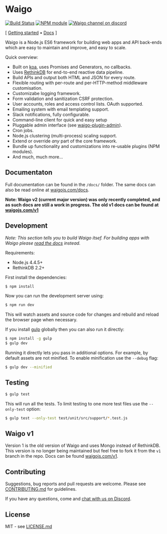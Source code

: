 # Waigo

[![Build Status](https://secure.travis-ci.org/waigo/waigo.png)](http://travis-ci.org/waigo/waigo)
[![NPM module](https://badge.fury.io/js/waigo.png)](https://npmjs.org/package/waigo)
[![Waigo channel on discord](https://img.shields.io/badge/discord-waigo-738bd7.svg?style=flat-square)](https://discord.gg/Jf3pGjf)

\[ [Getting started](https://waigojs.com/docs/) • [Docs](https://waigojs.com/docs/) \]


Waigo is a Node.js ES6 framework for building web apps and API back-ends which
are easy to maintain and improve, and easy to scale.

Quick overview:

 * Built on [koa](http://koajs.com/), uses Promises and Generators, no callbacks.
 * Uses [RethinkDB](http://rethinkdb.com) for end-to-end reactive data pipeline.
 * Build APIs and output both HTML and JSON for every route.
 * Flexible routing with per-route and per-HTTP-method middleware customisation.
 * Customizabe logging framework.
 * Form validation and sanitization CSRF protection.
 * User accounts, roles and access control lists. OAuth supported.
 * Emailing system with email templating support.
 * Slack notifications, fully configurable.
 * Command-line client for quick and easy setup
 * Pluggable admin interface (see [waigo-plugin-admin](https://github.com/waigo/admin)).
 * Cron jobs.
 * Node.js clustering (multi-process) scaling support.
 * Extend or override _any_ part of the core framework.
 * Bundle up functionality and customizations into re-usable plugins (NPM modules).
 * And much, much more...


## Documentaton

Full documentation can be found in the `/docs/` folder. The same docs
can also be read online at [waigojs.com/docs](https://waigojs.com/docs/).

**Note: Waigo v2 (current major version) was only recently completed, and as such docs are still a work in progress. The old v1 docs can be found at [waigojs.com/v1](https://waigojs.com/v1/)**

## Development

_Note: This section tells you to build Waigo itsef. For building apps with Waigo
please [read the docs](https://waigojs.com/docs/) instead._

Requirements:

  * Node.js 4.4.5+
  * RethinkDB 2.2+

First install the dependencies:

```bash
$ npm install
```

Now you can run the development server using:

```bash
$ npm run dev
```

This will watch assets and source code for changes and rebuild and reload the
browser page when necessary.

If you install [gulp](http://gulpjs.com/-) globally then you can also run it directly:

```bash
$ npm install -g gulp
$ gulp dev
```

Running it directly lets you pass in additional options. For example, by
default assets are not minified. To enable minification use the `--debug` flag:

```bash
$ gulp dev --minified
```

## Testing

```bash
$ gulp test
```

This will run all the tests. To limit testing to one more test files use the
`--only-test` option:

```bash
$ gulp test --only-test test/unit/src/support/*.test.js
```

## Waigo v1

Version 1 is the old version of Waigo and uses Mongo instead of RethinkDB. This
version is no longer being maintained but feel free to fork it from the `v1`
branch in the repo. Docs can be found [waigojs.com/v1](https://waigojs.com/v1/).


## Contributing

Suggestions, bug reports and pull requests are welcome. Please see [CONTRIBUTING.md](https://github.com/waigo/waigo/blob/master/CONTRIBUTING.md) for guidelines.

If you have any questions, come and [chat with us on Discord](https://discord.gg/Jf3pGjf).

## License

MIT - see [LICENSE.md](https://github.com/waigo/waigo/blob/master/LICENSE.md)

